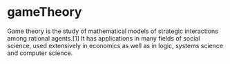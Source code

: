 # gameTheory
Game theory is the study of mathematical models of strategic interactions among rational agents.[1] It has applications in many fields of social science, used extensively in economics as well as in logic, systems science and computer science.
